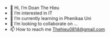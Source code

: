 - 👋 Hi, I’m Doan The Hieu
- 👀 I’m interested in IT
- 🌱 I’m currently learning in Phenikaa Uni
- 💞️ I’m looking to collaborate on ...
- 📫 How to reach me  Thehieu0814@gmail.com

<!---
HielDoan/HielDoan is a ✨ special ✨ repository because its `README.md` (this file) appears on your GitHub profile.
You can click the Preview link to take a look at your changes.
--->
